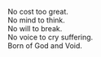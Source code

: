 No cost too great.  
No mind to think.  
No will to break.  
No voice to cry suffering.  
Born of God and Void.
